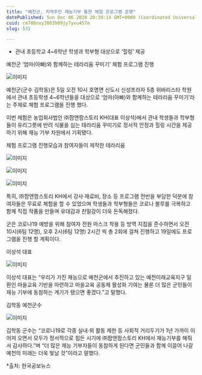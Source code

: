 ```yaml
---
title: "예천군, 지역주민 재능기부 통한 체험 프로그램 운영"
datePublished: Sun Dec 06 2020 20:19:14 GMT+0000 (Coordinated Universal Time)
cuid: cm700nvy3003h09jy7yvu457m
slug: 531

---
```



- 관내 초등학교 4~6학년 학생과 학부형 대상으로 ‘힐링’ 제공

예천군 ‘엄마(아빠)와 함께하는 테라리움 꾸미기’ 체험 프로그램 진행

![이미지](https://cdn.hashnode.com/res/hashnode/image/upload/v1739250190761/2f49c06a-06ad-4adc-9341-eeb17c02e651.jpeg)

예천군(군수 김학동)은 5일 오전 10시 호명면 신도시 신성프라자 5층 위바리스타 학원에서 관내 초등학생 4~6학년들을 대상으로 ‘엄마(아빠)와 함께하는 테라리움 꾸미기’라는 주제로 체험 프로그램을 진행 했다.

이번 체험은 농업회사법인 ㈜팜앤팜스토리 KH(대표 이상석)에서 관내 학생들과 학부형들이 유리그릇에 반려 식물을 심는 테라리움 꾸미기로 정서적 안정과 힐링 시간을 제공하기 위해 재능 기부 차원에서 기획됐다.

체험 프로그램 진행모습과 참여자들이 제작한 테라리움

![이미지](https://cdn.hashnode.com/res/hashnode/image/upload/v1739250192514/b5e14c0f-113b-4996-bcf7-c199e88a25d7.jpeg)

![이미지](https://cdn.hashnode.com/res/hashnode/image/upload/v1739250194160/328563e1-5f2f-4cd3-a1b0-8a4729297d7f.jpeg)

![이미지](https://cdn.hashnode.com/res/hashnode/image/upload/v1739250196070/c5d3f9d5-a1cf-400b-b246-04813c49c656.jpeg)

특히, ㈜팜앤팜스토리 KH에서 강사‧재료비, 장소 등 프로그램 전반을 부담한 덕분에 참여자들은 무료로 체험을 할 수 있었으며 학생들과 학부형들은 코로나 블루를 극복하고 함께 직접 작품을 만들며 유대감과 친밀감이 더욱 돈독해졌다.

군은 코로나19 예방을 위해 참여자 전원 마스크 착용 등 방역 지침을 준수하면서 오전 10시(6팀 12명), 오후 2시(6팀 12명) 2시간 씩 총 2회에 걸쳐 진행하고 19일에도 프로그램을 진행 할 계획이다.

이상석 대표

![이미지](https://cdn.hashnode.com/res/hashnode/image/upload/v1739250197887/34b394b8-439e-49c3-a9fc-251eb359c773.jpeg)

이상석 대표는 “우리가 가진 재능으로 예천군에서 추진하고 있는 예천미래교육지구 일환인 마을교육 기반을 마련하고 마을교육 공동체 활성화 기여는 물론 더 많은 군민들이 재능 기부에 동참하는 계기가 됐으면 좋겠다.”고 말했다.

김학동 예천군수

![이미지](https://cdn.hashnode.com/res/hashnode/image/upload/v1739250199597/21fd5c37-cc43-468d-a5c1-8a748c73bab7.jpeg)

김학동 군수는 “코로나19로 각종 실내‧외 활동 제한 등 사회적 거리두기가 1년 가까이 이어져 오면서 모두가 정서적으로 힘든 시기에 ㈜팜앤팜스토리 KH에서 재능기부를 해줘서 감사하다.”며 “더 많은 재능 기부자들이 동참하게 된다면 군민들과 함께 이끌어 나갈 예천의 미래는 더욱 빛날 것”이라고 말했다.

*출처: 한국공보뉴스